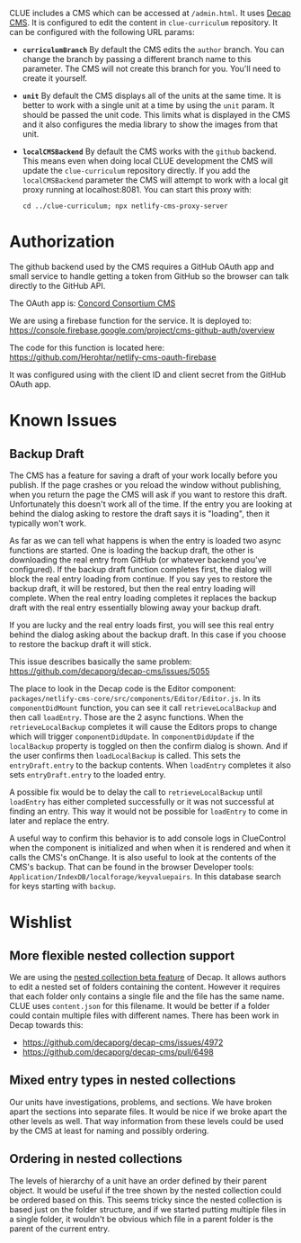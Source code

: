 CLUE includes a CMS which can be accessed at `/admin.html`. It uses [Decap CMS](https://decapcms.org/). It is configured to edit the content in `clue-curriculum` repository. It can be configured with the following URL params:
- **`curriculumBranch`** By default the CMS edits the `author` branch. You can change the branch by passing a different branch name to this parameter. The CMS will not create this branch for you. You'll need to create it yourself.
- **`unit`** By default the CMS displays all of the units at the same time. It is better to work with a single unit at a time by using the `unit` param. It should be passed the unit code. This limits what is displayed in the CMS and it also configures the media library to show the images from that unit.
- **`localCMSBackend`** By default the CMS works with the `github` backend. This means even when doing local CLUE development the CMS will update the `clue-curriculum` repository directly. If you add the `localCMSBackend` parameter the CMS will attempt to work with a local git proxy running at localhost:8081. You can start this proxy with:

  `cd ../clue-curriculum; npx netlify-cms-proxy-server`

# Authorization
The github backend used by the CMS requires a GitHub OAuth app and small service to handle getting a token from GitHub so the browser can talk directly to the GitHub API.

The OAuth app is: [Concord Consortium CMS](https://github.com/organizations/concord-consortium/settings/applications/2137890)

We are using a firebase function for the service. It is deployed to:
https://console.firebase.google.com/project/cms-github-auth/overview

The code for this function is located here: https://github.com/Herohtar/netlify-cms-oauth-firebase

It was configured using with the client ID and client secret from the GitHub OAuth app.

# Known Issues

## Backup Draft
The CMS has a feature for saving a draft of your work locally before you publish. If the page crashes or you reload the window without publishing, when you return the page the CMS will ask if you want to restore this draft. Unfortunately this doesn't work all of the time. If the entry you are looking at behind the dialog asking to restore the draft says it is "loading", then it typically won't work.

As far as we can tell what happens is when the entry is loaded two async functions are started. One is loading the backup draft, the other is downloading the real entry from GitHub (or whatever backend you've configured). If the backup draft function completes first, the dialog will block the real entry loading from continue. If you say yes to restore the backup draft, it will be restored, but then the real entry loading will complete. When the real entry loading completes it replaces the backup draft with the real entry essentially blowing away your backup draft.

If you are lucky and the real entry loads first, you will see this real entry behind the dialog asking about the backup draft. In this case if you choose to restore the backup draft it will stick.

This issue describes basically the same problem: https://github.com/decaporg/decap-cms/issues/5055

The place to look in the Decap code is the Editor component: `packages/netlify-cms-core/src/components/Editor/Editor.js`.
In its `componentDidMount` function, you can see it call `retrieveLocalBackup` and then call `loadEntry`. Those are the 2 async functions. When the `retrieveLocalBackup` completes it will cause the Editors props to change which will trigger `componentDidUpdate`. In `componentDidUpdate` if the `localBackup` property is toggled on then the confirm dialog is shown. And if the user confirms then `loadLocalBackup` is called. This sets the `entryDraft.entry` to the backup contents. When `loadEntry` completes it also sets `entryDraft.entry` to the loaded entry.

A possible fix would be to delay the call to `retrieveLocalBackup` until `loadEntry` has either completed successfully or it was not successful at finding an entry. This way it would not be possible for `loadEntry` to come in later and replace the entry.

A useful way to confirm this behavior is to add console logs in ClueControl when the component is initialized and when when it is rendered and when it calls the CMS's onChange. It is also useful to look at the contents of the CMS's backup. That can be found in the browser Developer tools: `Application/IndexDB/localforage/keyvaluepairs`. In this database search for keys starting with `backup`.

# Wishlist

## More flexible nested collection support
We are using the [nested collection beta feature](https://decapcms.org/docs/beta-features/#nested-collections) of Decap. It allows authors to edit a nested set of folders containing the content. However it requires that each folder only contains a single file and the file has the same name. CLUE uses `content.json` for this filename. It would be better if a folder could contain multiple files with different names. There has been work in Decap towards this:
- https://github.com/decaporg/decap-cms/issues/4972
- https://github.com/decaporg/decap-cms/pull/6498

## Mixed entry types in nested collections
Our units have investigations, problems, and sections. We have broken apart the sections into separate files. It would be nice if we broke apart the other levels as well. That way information from these levels could be used by the CMS at least for naming and possibly ordering.

## Ordering in nested collections
The levels of hierarchy of a unit have an order defined by their parent object. It would be useful if the tree shown by the nested collection could be ordered based on this. This seems tricky since the nested collection is based just on the folder structure, and if we started putting multiple files in a single folder, it wouldn't be obvious which file in a parent folder is the parent of the current entry.
